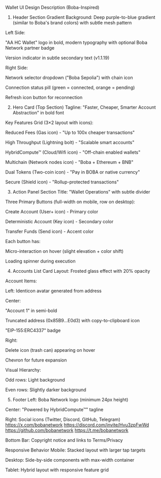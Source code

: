 Wallet UI Design Description (Boba-Inspired)
1. Header Section
Gradient Background: Deep purple-to-blue gradient (similar to Boba's brand colors) with subtle mesh pattern

Left Side:

"AA HC Wallet" logo in bold, modern typography with optional Boba Network partner badge

Version indicator in subtle secondary text (v1.1.19)

Right Side:

Network selector dropdown ("Boba Sepolia") with chain icon

Connection status pill (green = connected, orange = pending)

Refresh icon button for reconnection

2. Hero Card (Top Section)
Tagline: "Faster, Cheaper, Smarter Account Abstraction" in bold font

Key Features Grid (3×2 layout with icons):

Reduced Fees (Gas icon) - "Up to 100x cheaper transactions"

High Throughput (Lightning bolt) - "Scalable smart accounts"

HybridCompute™ (Cloud/Wifi icon) - "Off-chain enabled wallets"

Multichain (Network nodes icon) - "Boba + Ethereum + BNB"

Dual Tokens (Two-coin icon) - "Pay in BOBA or native currency"

Secure (Shield icon) - "Rollup-protected transactions"

3. Action Panel
Section Title: "Wallet Operations" with subtle divider

Three Primary Buttons (full-width on mobile, row on desktop):

Create Account (User+ icon) - Primary color

Deterministic Account (Key icon) - Secondary color

Transfer Funds (Send icon) - Accent color

Each button has:

Micro-interaction on hover (slight elevation + color shift)

Loading spinner during execution

4. Accounts List
Card Layout: Frosted glass effect with 20% opacity

Account Items:

Left: Identicon avatar generated from address

Center:

"Account 1" in semi-bold

Truncated address (0x85B9...E0d3) with copy-to-clipboard icon

"EIP-155:ERC4337" badge

Right:

Delete icon (trash can) appearing on hover

Chevron for future expansion

Visual Hierarchy:

Odd rows: Light background

Even rows: Slightly darker background

5. Footer
Left: Boba Network logo (minimum 24px height)

Center: "Powered by HybridCompute™" tagline

Right: Social icons (Twitter, Discord, GitHub, Telegram)
https://x.com/bobanetwork
https://discord.com/invite/Hvu3zpFwWd
https://github.com/bobanetwork
https://t.me/bobanetwork

Bottom Bar: Copyright notice and links to Terms/Privacy


Responsive Behavior
Mobile: Stacked layout with larger tap targets

Desktop: Side-by-side components with max-width container

Tablet: Hybrid layout with responsive feature grid